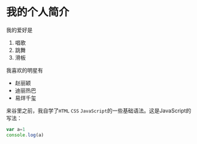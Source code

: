 # 我的个人简介

我的爱好是

1. 唱歌
2. 跳舞
3. 滑板

我喜欢的明星有

* 赵丽颖
* 迪丽热巴
* 易烊千玺

来谷里之前，我自学了`HTML` `CSS` `JavaScript`的一些基础语法。这是JavaScript的写法：

```javascript
var a=1
console.log(a)
```
